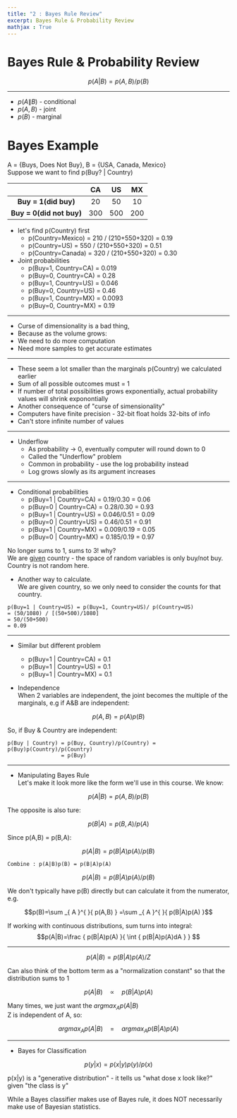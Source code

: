 ```yaml
---
title: "2 : Bayes Rule Review" 
excerpt: Bayes Rule & Probability Review
mathjax : True
---
```

# Bayes Rule & Probability Review

$$p(A|B)=p(A,B)/p(B)$$  

---


- $p(A\|B)$ - conditional
- $p(A,B)$ - joint
- $p(B)$ - marginal

# Bayes Example

A = {Buys, Does Not Buy}, B = {USA, Canada, Mexico}  
Suppose we want to find p(Buy? | Country)

|                           | CA  | US  | MX  |
|:-------------------------:|:---:|:---:|:---:|
| __Buy = 1(did buy)__      |20   |50   |10   |
| __Buy = 0(did not buy)__  |300  |500  |200  |

- let's find p(Country) first
    + p(Country=Mexico) = 210 / (210+550+320) = 0.19
    + p(Country=US) = 550 / (210+550+320) = 0.51
    + p(Country=Canada) = 320 / (210+550+320) = 0.30
- Joint probabilities
    + p(Buy=1, Country=CA) = 0.019
    + p(Buy=0, Country=CA) = 0.28
    + p(Buy=1, Country=US) = 0.046
    + p(Buy=0, Country=US) = 0.46
    + p(Buy=1, Country=MX) = 0.0093
    + p(Buy=0, Country=MX) = 0.19

---
- Curse of dimensionality is a bad thing,
- Because as the volume grows:
- We need to do more computation
- Need more samples to get accurate estimates

---
- These seem a lot smaller than the marginals p(Country) we calculated earlier
- Sum of all possible outcomes must = 1
- If number of total possibilities grows exponentially, actual probability values will shrink exponontially
- Another consequence of "curse of simensionality"
- Computers have finite precision - 32-bit float holds 32-bits of info
- Can't store infinite number of values

----
- Underflow 
    - As probability → 0, eventually computer will round down to 0
    - Called the "Underflow" problem
    - Common in probability - use the log probability instead
    - Log grows slowly as its argument increases

---
- Conditional probabilities
    + p(Buy=1 \| Country=CA) = 0.19/0.30 = 0.06
    + p(Buy=0 \| Country=CA) = 0.28/0.30 = 0.93
    + p(Buy=1 \| Country=US) = 0.046/0.51 = 0.09
    + p(Buy=0 \| Country=US) = 0.46/0.51 = 0.91
    + p(Buy=1 \| Country=MX) = 0.009/0.19 = 0.05
    + p(Buy=0 \| Country=MX) = 0.185/0.19 = 0.97

No longer sums to 1, sums to 3! why?  
We are <U>given</U> country - the space of random variables is only buy/not buy.  
Country is not random here.  

- Another way to calculate.  
We are given country, so we only need to consider the counts for that country. 
```
p(Buy=1 | Country=US) = p(Buy=1, Country=US)/ p(Country=US)  
= (50/1080) / [(50+500)/1080]  
= 50/(50+500)  
= 0.09
```

---

- Similar but different problem
    + p(Buy=1 \| Country=CA) = 0.1
    + p(Buy=1 \| Country=US) = 0.1
    + p(Buy=1 \| Country=MX) = 0.1

- Independence  
When 2 variables are independent, the joint becomes the multiple of the marginals, e.g if A&B are independent:  

$$p(A,B) = p(A)p(B)$$  

So, if Buy & Country are independent:  
```
p(Buy | Country) = p(Buy, Country)/p(Country) = p(Buy)p(Country)/p(Country)  
                 = p(Buy)
```

---

- Manipulating Bayes Rule  
Let's make it look more like the form we'll use in this course. We know:  

$$p(A|B) = p(A,B) / p(B)$$  

The opposite is also ture:  

$$p(B|A) = p(B,A) / p(A)$$  

Since p(A,B) = p(B,A):  

$$p(A|B) = p(B|A)p(A) / p(B)$$  

```
Combine : p(A|B)p(B) = p(B|A)p(A) 
```

$$p(A|B) = p(B|A)p(A) / p(B)$$  

We don't typically have p(B) directly but can calculate it from the numerator, e.g.  


$$p(B)=\sum _{ A }^{  }{ p(A,B) } =\sum _{ A }^{  }{ p(B|A)p(A) }$$  


If working with continuous distributions, sum turns into integral:
$$p(A|B)=\frac { p(B|A)p(A) }{ \int { p(B|A)p(A)dA }  } $$

---

$$p(A|B) = p(B|A)p(A) / Z$$  

Can also think of the bottom term as a "normalization constant" so that the distribution sums to 1  

$$p(A|B)\quad \propto \quad p(B|A)p(A)$$  

Many times, we just want the ${ argmax }_{ A }p(A|B)$  
Z is independent of A, so:  

$${ argmax }_{ A }p(A|B)\quad =\quad { argmax }_{ A }p(B|A)p(A)$$  


---

- Bayes for Classification  

$$p(y|x) = p(x|y)p(y) / p(x)$$

p(x\|y) is a "generative distribution" - it tells us "what dose x look like?" given "the class is y"  

While a Bayes classifier makes use of Bayes rule, it does NOT necessarily make use of Bayesian statistics.  

